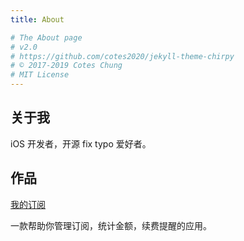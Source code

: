 ```yaml
---
title: About

# The About page
# v2.0
# https://github.com/cotes2020/jekyll-theme-chirpy
# © 2017-2019 Cotes Chung
# MIT License
---
```


## 关于我
iOS 开发者，开源 fix typo 爱好者。

## 作品
[我的订阅](https://apps.apple.com/cn/app/%E6%88%91%E7%9A%84%E8%AE%A2%E9%98%85my-subscriptions/id1516072243)

一款帮助你管理订阅，统计金额，续费提醒的应用。